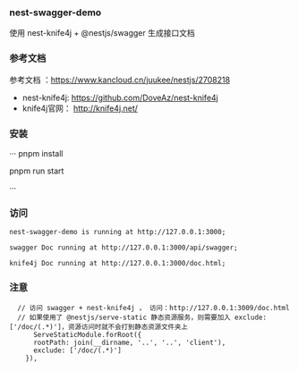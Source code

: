 <!--
 * @Author: junsong Chen 779217162@qq.com
 * @Date: 2024-08-07 17:49:55
 * @LastEditTime: 2024-08-07 20:22:40
 * @Description: 
-->
### nest-swagger-demo
使用 nest-knife4j + @nestjs/swagger 生成接口文档


### 参考文档
 参考文档 ：https://www.kancloud.cn/juukee/nestjs/2708218
 * nest-knife4j: https://github.com/DoveAz/nest-knife4j
 * knife4j官网： http://knife4j.net/

### 安装
···
pnpm install 

pnpm run start

···

### 访问

```
nest-swagger-demo is running at http://127.0.0.1:3000; 

swagger Doc running at http://127.0.0.1:3000/api/swagger; 

knife4j Doc running at http://127.0.0.1:3000/doc.html;
```

### 注意
```
  // 访问 swagger + nest-knife4j ， 访问：http://127.0.0.1:3009/doc.html
  // 如果使用了 @nestjs/serve-static 静态资源服务，则需要加入 exclude: ['/doc/(.*)']，资源访问时就不会打到静态资源文件夹上
      ServeStaticModule.forRoot({
      rootPath: join(__dirname, '..', '..', 'client'),
      exclude: ['/doc/(.*)']
    }),
```